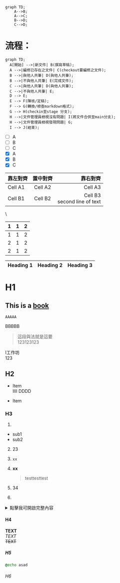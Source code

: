 ```mermaid
graph TD;
    A-->B;
    A-->C;
    B-->D;
    C-->D;
```


# 流程：
```mermaid
graph TD;
  A[開始] -->|新文件| B(撰寫草稿);
  A -->|編修已存在之文件| C(checkout要編修之文件);
  B -->|與他人共筆| D(與他人共筆);
  B -->|不與他人共筆| E(完成文件);
  C -->|與他人共筆| D(與他人共筆);
  C -->|不與他人共筆| E;
  D --> E;
  E --> F(陳核/定稿);
  F --> G(轉換/檢查markdown格式);
  G --> H(checkin至stage 分支);
  H -->|文件管理員檢視沒有問題| I(將文件合併至main分支);
  H -->|文件管理員檢視發現問題| G;
  I --> J(結束);
  ```



- [ ] A
- [ ] B
- [ ] C
- [x] A
- [x] B
- [x] C

| 靠左對齊 | 置中對齊 | 靠右對齊 |
|-----------|:-----------:|--------------------------------:|
| Cell A1 | Cell A2 | Cell A3 |
| Cell B1 | Cell B2 | Cell B3<br/>second line of text |

\


| 1 | 1 | 2 |
| - | - | - |
| 1 | 1 | 2 |
| 2 | 1 | 2 |
| 2 | 1 | 2 |

| Heading 1 | Heading 2 | Heading 3 |
|-----------|-----------|---------------------------------|


# H1

This is a [book](url)
---

    AAAAA
BBBBB

>這段與法就是這要\
>123123123

I工作坊\
123

## H2

* Item\
  IIII
  DDDD
  
- Item

### H3

1. 
  - sub1
  - sub2

2. 23
3. `xx`
4. **xx**

   >testtesttest



4. 34



6. 


<details>
    <summary>點擊我可開啟完整內容</summary>

    <img width="114" alt="image" src="https://user-images.githubusercontent.com/33304953/280638146-526a2ac1-7879-4479-a8fe-de8c045bce49.png" >

</details>




#### H4

**TEXT**\
*TEXT*\
~~TEXT~~

##### H5

```bat
@echo asad

```

###### H6
